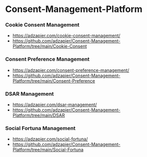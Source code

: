 # Consent-Management-Platform

### Cookie Consent Management
* <a href = "https://adzapier.com/cookie-consent-management/" target="_blank">https://adzapier.com/cookie-consent-management/</a>
* <a href = "https://github.com/adzapier/Consent-Management-Platform/tree/main/Cookie-Consent" target="_blank">https://github.com/adzapier/Consent-Management-Platform/tree/main/Cookie-Consent</a>

### Consent Preference Management
* <a href="https://adzapier.com/consent-preference-management/" target="_blank">https://adzapier.com/consent-preference-management/</a>
* <a href="https://github.com/adzapier/Consent-Management-Platform/tree/main/Consent-Preference" target="_blank">https://github.com/adzapier/Consent-Management-Platform/tree/main/Consent-Preference</a>

### DSAR Management
* <a href="https://adzapier.com/dsar-management/" target="_blank">https://adzapier.com/dsar-management/</a>
* <a href="https://github.com/adzapier/Consent-Management-Platform/tree/main/DSAR" target="_blank">https://github.com/adzapier/Consent-Management-Platform/tree/main/DSAR</a>

### Social Fortuna Management
* <a href="https://adzapier.com/social-fortuna/" target="_blank">https://adzapier.com/social-fortuna/</a>
* <a href="https://github.com/adzapier/Consent-Management-Platform/tree/main/Social-Fortuna" target="_blank">https://github.com/adzapier/Consent-Management-Platform/tree/main/Social-Fortuna</a>
